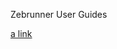Zebrunner User Guides

[a link](https://github.com/APGorobets/mkdocks1/blob/master/docks/dashboards.md)
